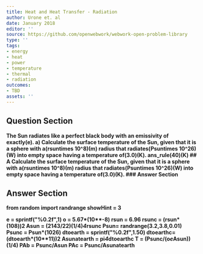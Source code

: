 ```yaml
---
title: Heat and Heat Transfer - Radiation
author: Urone et. al
date: January 2018
editor: ''
source: https://github.com/openwebwork/webwork-open-problem-library
type: ''
tags:
- energy
- heat
- power
- temperature
- thermal
- radiation
outcomes:
- TBD
assets: ''
---
```


## Question Section 

<b>
The Sun radiates like a perfect black body with an emissivity of exactly(e). 
a) Calculate the surface temperature of the Sun, given that it is a sphere with a(rsuntimes 10^8)(m) radius that radiates(Psuntimes 10^26)(W) into empty space having a temperature of(3.0)(K).
ans_rule(40)(K)
## A
Calculate the surface temperature of the Sun, given that it is a sphere with a(rsuntimes 10^8)(m) radius that radiates(Psuntimes 10^26)(W) into empty space having a temperature of(3.0)(K).
### Answer Section


## Answer Section

from random import randrange
showHint = 3

e = sprintf("%0.2f",1)
o = 5.67*(10**-8)
rsun = 6.96
rsunc = (rsun*(10**8))**2
Asun = (2143/22)**(1/4)*4*rsunc
Psun= randrange(3.2,3.8,0.01)
Psunc = Psun*(10**26)
dtoearth = sprintf("%0.2f",1.50)
dtoearthc= (dtoearth*(10**11))**2
Asunatearth = pi*4*dtoearthc
T = (Psunc/(o*e*Asun))**(1/4)
PAb = Psunc/Asun
PAc = Psunc/Asunatearth